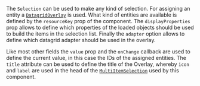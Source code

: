 The `Selection` can be used to make any kind of selection. For assigning an entity a
[`DatagridOverlay`](#datagridoverlay) is used. What kind of entities are available is defined by the `resourceKey` prop
of the component. The `displayProperties` prop allows to define which properties of the loaded objects should be used
to build the items in the selection list. Finally the `adapter` option allows to define which datagrid adapter should be
used in the overlay.

Like most other fields the `value` prop and the `onChange` callback are used to define the current value, in this case
the IDs of the assigned entities. The `title` attribute can be used to define the title of the Overlay, whereby `icon`
and `label` are used in the head of the [`MultiItemSelection`](#multiitemselection) used by this component.

